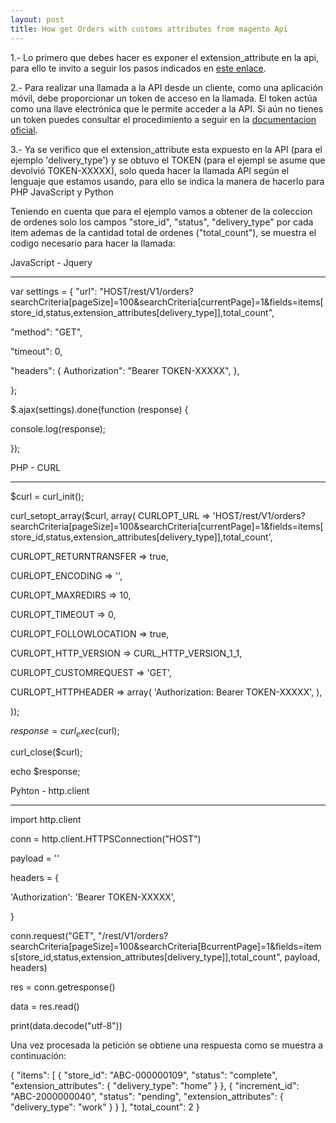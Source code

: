 ```yaml
---
layout: post
title: How get Orders with customs attributes from magento Api
---
```


1.- Lo primero que debes hacer es exponer el extension_attribute en la api, para ello te invito a seguir los pasos indicados en  [este enlace](https://magento.stackexchange.com/a/236463).

2.- Para realizar una llamada a la API  desde un cliente, como una aplicación móvil, debe proporcionar un token de acceso en la llamada. El token actúa como una llave electrónica que le permite acceder a la API. Si aún no tienes un token puedes consultar  el procedimiento a seguir en la [documentacion oficial](https://devdocs.magento.com/guides/v2.4/get-started/authentication/gs-authentication-token.html).

3.- Ya se verifico que el extension_attribute esta expuesto en la API (para el ejemplo 'delivery_type')  y se obtuvo el TOKEN  (para el ejempl se asume que devolvió TOKEN-XXXXX), solo queda hacer la llamada API según el lenguaje que estamos usando, para ello se  indica la manera de hacerlo para PHP JavaScript y Python

Teniendo en cuenta que para el ejemplo vamos a obtener de la coleccion de ordenes solo los campos  "store_id", "status", "delivery_type" por cada item ademas de la cantidad total de ordenes ("total_count"), se muestra el codigo necesario para hacer la llamada:


JavaScript - Jquery

_______________________________________________________________________________________________

var settings = {
  "url": "HOST/rest/V1/orders?searchCriteria[pageSize]=100&searchCriteria[currentPage]=1&fields=items[store_id,status,extension_attributes[delivery_type]],total_count",
  
  "method": "GET",
  
  "timeout": 0,
  
  "headers": {
      Authorization": "Bearer TOKEN-XXXXX",
  },
  
};

$.ajax(settings).done(function (response) {

  console.log(response);
  
});


PHP - CURL

_________________________________________________________________________________________________


$curl = curl_init();

curl_setopt_array($curl, array(
  CURLOPT_URL => 'HOST/rest/V1/orders?searchCriteria[pageSize]=100&searchCriteria[currentPage]=1&fields=items[store_id,status,extension_attributes[delivery_type]],total_count',
  
  CURLOPT_RETURNTRANSFER => true,
  
  CURLOPT_ENCODING => '',
  
  CURLOPT_MAXREDIRS => 10,
  
  CURLOPT_TIMEOUT => 0,
  
  CURLOPT_FOLLOWLOCATION => true,
  
  CURLOPT_HTTP_VERSION => CURL_HTTP_VERSION_1_1,
  
  CURLOPT_CUSTOMREQUEST => 'GET',
  
  CURLOPT_HTTPHEADER => array(
      'Authorization: Bearer TOKEN-XXXXX',
  ),
  
));

$response = curl_exec($curl);

curl_close($curl);

echo $response;



Pyhton - http.client

_________________________________________________________________________________________________

import http.client

conn = http.client.HTTPSConnection("HOST")

payload = ''

headers = {

  'Authorization': 'Bearer TOKEN-XXXXX',
  
}

conn.request("GET", "/rest/V1/orders?searchCriteria[pageSize]=100&searchCriteria[BcurrentPage]=1&fields=items[store_id,status,extension_attributes[delivery_type]],total_count", payload, headers)

res = conn.getresponse()

data = res.read()

print(data.decode("utf-8"))



Una vez procesada la petición se obtiene una respuesta como se muestra a continuación:

{
    "items": [
            {
             "store_id": "ABC-000000109",
             "status": "complete",
             "extension_attributes": {
             "delivery_type": "home"
           }
        },
        {
            "increment_id": "ABC-2000000040",
            "status": "pending",
            "extension_attributes": {
            "delivery_type": "work"
             }
        }
       ],
    "total_count": 2
}
